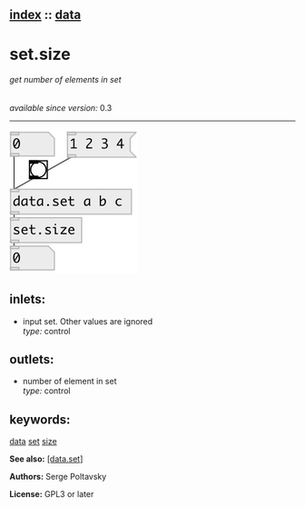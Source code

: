 [index](index.html) :: [data](category_data.html)
---

# set.size

###### get number of elements in set

*available since version:* 0.3

---




[![example](../examples/img/set.size.jpg)](../examples/pd/set.size.pd)









## inlets:

* input set. Other values are ignored<br>
_type:_ control



## outlets:

* number of element in set<br>
_type:_ control



## keywords:

[data](keywords/data.html)
[set](keywords/set.html)
[size](keywords/size.html)



**See also:**
[\[data.set\]](data.set.html)




**Authors:** Serge Poltavsky




**License:** GPL3 or later





